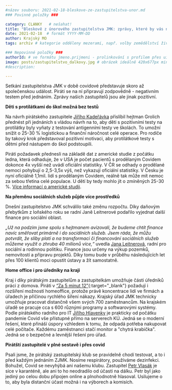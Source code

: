 ```yaml
---
#název souboru: 2021-02-18-bleskove-ze-zastupitelstva-unor.md
### Povinné položky ###

category: CLANKY   # nešahat!
title: "Bleskově z únorového zastupitelstva JMK: zprávy, které by vás neměly minout"
date: 2021-02-18  # formát YYYY-MM-DD
author: Krajský MO
tags: archiv # kategorie odděleny mezerami, např. volby zemědělství životní-prostředí piráti (viz https://jihomoravsky.pirati.cz/tags/)

### Nepovinné položky ###
authorId: # ve formátu jmeno.prijmeni - prolinkování s profilem přes uid
image: posts/zastupitelstvo_dalkovy.jpg # obrázek ideálně 420x677px minifikovaný přes https://tinypng.com/
#description:

---
```


Setkání zastupitelstva JMK v době covidové představuje skoro až společenskou událost. Piráti se na ní připravují zodpovědně - negativním testem před jednáním. Zprávy našich zastupitelů jsou ale jinak pozitivní.

**Děti s protilátkami do škol možná bez testů**

Na návrh pirátského zastupitele [Jiřího Kadeřávka](https://jihomoravsky.pirati.cz/lide/jiri-kaderavek/) přislíbil hejtman Grolich přednést při jednáních s vládou návrh na to, aby děti s pozitivními testy na protilátky byly vyňaty z testování antigenními testy ve školách. To umožní snížit o 25-30 % logistickou a finanční náročnost celé operace. Pro rodiče by takový krok představoval pozitivní motivaci, aby protilátkové testy s dětmi před nástupem do škol podstoupili. 

Piráti požadavek přednesli na základě dat z americké studie z počátku ledna, která odhaduje, že v USA je počet pacientů s prodělaným Covidem dokonce 4x vyšší než uvádí oficiální statistiky. V ČR se odhady o prodělané nemoci pohybují o 2,5-3,5x výš, než vykazují oficiální statistiky. V Česku je nyní oficiálně 1,1mil. lidí s prodělaným Covidem, reálně tak může mít nemoc za sebou třetina celé populace. U dětí by tedy mohlo jít o zmíněných 25-30 %. [Více informací o americké studii](http://bit.ly/USA4xmoreCovidPlus).

**Na přeměnu sociálních služeb půjde více prostředků**
 
Dnešní zastupitelstvo JMK schválilo také změnu rozpočtu. Díky daňovým přebytkům z loňského roku se radní Janě Leitnerové podařilo vyjednat další finance pro sociální oblast. 
 
*„Už na podzim jsme spolu s hejtmanem avizovali, že budeme chtít finance navíc směřovat primárně i do sociálních služeb. Jsem ráda, že můžu potvrdit, že sliby platí a na transformaci či financování sociálních služeb můžeme využít o zhruba 40 milionů více,“* uvedla [Jana Leitnerová](https://jihomoravsky.pirati.cz/lide/jana-leitnerova/), radní pro sociální a rodinnou politiku. Finance jsou určeny na výkup pozemků, nemovitostí a přípravu projektů. Díky tomu bude v průběhu následujících let přes 100 klientů moci opustit ústavy a žít samostatně.

**Home office i pro úředníky na kraji**

Kraj i díky pirátským zastupitelům a zastupitelkám umožňuje části úředníků práci z domova. Piráti v [“Za 5 minut 12”](https://bit.ly/za-pet-dvanact.pdf){:target="_blank"} požadují i rozšíření možností homeoffice, protože právě koncentrace lidí ve firmách a úřadech je příčinou rychlého šíření nákazy. Krajský úřad JMK technicky umožňuje pracovat distančně všem svých 700 zaměstnancům. Na krajském úřadě se pracuje cca s 600 různými programy a softwarovými systémy. Podle pirátského radního pro IT [Jiřího Hlavenky](https://jihomoravsky.pirati.cz/lide/jiri-hlavenka/) je prakticky od počátku pandemie Covid vše přístupné přímo na serverech KÚ. Jedná se o moderní řešení, které přináší úspory vzhledem k tomu, že odpadá potřeba nakupovat celé počítače. Každému zaměstnanci stačí monitor a "chytrá krabička". Jedná se o bezpečné a levnější řešení pro úřad.

**Pirátští zastupitelé v plné sestavě i přes covid**

Psali jsme, že pirátský zastupitelský klub se pravidelně chodí testovat, a to i před každým jednáním ZJMK. Nosíme respirátory, používáme dezinfekci. Bohužel, Covid se nevyhýbá ani našemu klubu. Zastupitel [Petr Vlasák](https://jihomoravsky.pirati.cz/lide/petr-vlasak/) je sice v karanténě, ale ani to ho neodradilo od účasti na dálku. Petr byl jako jediný po celou dobu připojen online a plnohodnotně hlasoval. Usilujeme o to, aby byla distanční účast možná i na výborech a komisích. 

